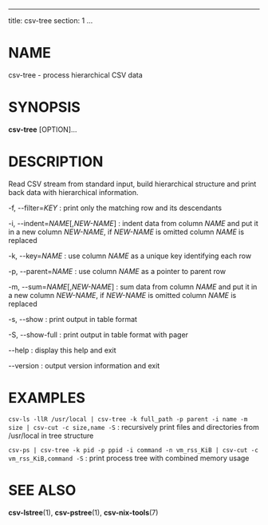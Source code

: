 <!--
SPDX-License-Identifier: BSD-3-Clause
Copyright 2021, Marcin Ślusarz <marcin.slusarz@gmail.com>
-->

---
title: csv-tree
section: 1
...

# NAME #

csv-tree - process hierarchical CSV data

# SYNOPSIS #

**csv-tree** [OPTION]...

# DESCRIPTION #

Read CSV stream from standard input, build hierarchical structure and print
back data with hierarchical information.

-f, \--filter=*KEY*
:   print only the matching row and its descendants

-i, \--indent=*NAME*[,*NEW-NAME*]
:   indent data from column *NAME* and put it in a new column *NEW-NAME*, if *NEW-NAME* is omitted column *NAME* is replaced

-k, \--key=*NAME*
:   use column *NAME* as a unique key identifying each row

-p, \--parent=*NAME*
:   use column *NAME* as a pointer to parent row

-m, \--sum=*NAME*[,*NEW-NAME*]
:   sum data from column *NAME* and put it in a new column *NEW-NAME*, if *NEW-NAME* is omitted column *NAME* is replaced

-s, \--show
:   print output in table format

-S, \--show-full
:   print output in table format with pager

\--help
:   display this help and exit

\--version
:   output version information and exit

# EXAMPLES #

`csv-ls -llR /usr/local | csv-tree -k full_path -p parent -i name -m size | csv-cut -c size,name -S`
:   recursively print files and directories from /usr/local in tree structure

`csv-ps | csv-tree -k pid -p ppid -i command -n vm_rss_KiB | csv-cut -c vm_rss_KiB,command -S`
:   print process tree with combined memory usage

# SEE ALSO #

**csv-lstree**(1), **csv-pstree**(1), **csv-nix-tools**(7)
